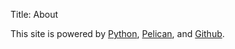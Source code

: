 Title: About

This site is powered by [Python](http://python.org/), [Pelican](http://pelican.readthedocs.org/), and [Github](https://github.com/harmy/harmy.github.com).

